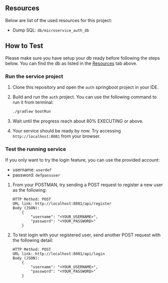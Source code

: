 ## Resources

Below are list of the used resources for this project:

- Dump SQL: `db/microservice_auth_db`

## How to Test

Please make sure you have setup your db ready before following the steps below. You can find the db as listed in the [Resources](#resources) tab above.

### Run the service project

1. Clone this repository and open the `auth` springboot project in your IDE.

2. Build and run the `auth` project. You can use the following command to run it from terminal:

   ```bash
   ./gradlew bootRun
   ```

3. Wait until the progress reach about 80% EXECUTING or above.

4. Your service should be ready by now. Try accessing `http://localhost:8081` from your browser.

### Test the running service

If you only want to try the login feature, you can use the provided account:

- username: `userdef`
- password: `defpassuser`

1. From your POSTMAN, try sending a POST request to register a new user as the following:

    ```
    HTTP Method: POST 
    URL link: http://localhost:8081/api/register
    Body (JSON):
        {
            "username": "<YOUR_USERNAME>",
            "password": "<YOUR_PASSWORD>"
        } 
    ```

2. To test login with your registered user, send another POST request with the following detail:

    ```
    HTTP Method: POST 
    URL link: http://localhost:8081/api/login
    Body (JSON):
        {
            "username": "<YOUR_USERNAME>",
            "password": "<YOUR_PASSWORD>"
        } 
    ```